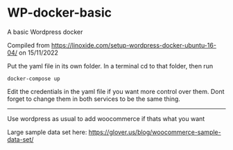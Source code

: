 # WP-docker-basic
A basic Wordpress docker

Compiled from https://linoxide.com/setup-wordpress-docker-ubuntu-16-04/ on 15/11/2022

Put the yaml file in its own folder.
In a terminal cd to that folder, then run

```
docker-compose up
```

Edit the credentials in the yaml file if you want more control over them. Dont forget to change them in both services to be the same thing.

---

Use wordpress as usual to add woocommerce if thats what you want

Large sample data set here: https://glover.us/blog/woocommerce-sample-data-set/
